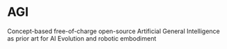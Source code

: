 # AGI
Concept-based free-of-charge open-source Artificial General Intelligence as prior art for AI Evolution and robotic embodiment
